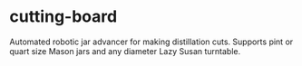 # cutting-board
 Automated robotic jar advancer for making distillation cuts. Supports pint or quart size Mason jars and any diameter Lazy Susan turntable.
